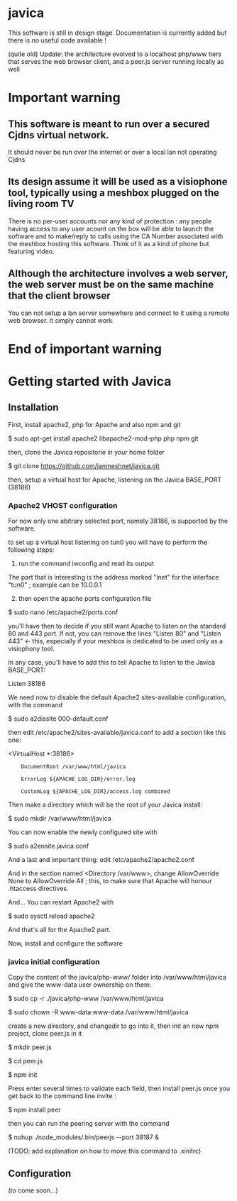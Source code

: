 # javica
This software is still in design stage. Documentation is currently added but there is *no* useful code available !

(quite old) Update: the architecture evolved to a localhost php/www tiers that serves the web browser client, and a peer.js server running locally as well





# Important warning
## This software is meant to run over a secured Cjdns virtual network. 
It should never be run over the internet or over a local lan not operating Cjdns
## Its design assume it will be used as a visiophone tool, typically using a meshbox plugged on the living room TV
There is no per-user accounts nor any kind of protection : any people having access to any user acount on the box will be able to launch the software and to make/reply to calls using the CA Number associated with the meshbox hosting this software. 
Think of it as a kind of phone but featuring video. 
## Although the architecture involves a web server, the web server must be on the same machine that the client browser
You can not setup a lan server somewhere and connect to it using a remote web browser. It simply cannot work. 
# End of important warning
          
# Getting started with Javica          
          
## Installation 

First, install apache2, php for Apache and also npm and git

$ sudo apt-get install apache2 libapache2-mod-php php npm git

then, clone the Javica repositorie in your home folder

$ git clone https://github.com/janmeshnet/javica.git

then, setup a virtual host for Apache, listening on the Javica BASE_PORT (38186)

### Apache2 VHOST configuration

For now only one abitrary selected port, namely 38186, is supported by the software. 

to set up a virtual host listening on tun0 you will have to perform the following steps: 

1) run the command iwconfig and read its output

The part that is interesting is the address marked "inet" for the interface "tun0" ; example can be 10.0.0.1

2) then open the apache ports configuration file

$ sudo nano /etc/apache2/ports.conf

you'll have then to decide if you still want Apache to listen on the standard 80 and 443 port. If not, you can remove the lines "Listen 80" and "Listen 443" <- this, especially if your meshbox is dedicated to be used only as a visiophony tool. 

In any case, you'll have to add this to tell Apache to listen to the Javica BASE_PORT:


 Listen 38186
 
 
We need now to disable the default Apache2 sites-available configuration, with the command

$ sudo a2dissite 000-default.conf 
 
then edit /etc/apache2/sites-available/javica.conf to add a section like this one: 
 
<VirtualHost *:38186>

		DocumentRoot /var/www/html/javica

        ErrorLog ${APACHE_LOG_DIR}/error.log

        CustomLog ${APACHE_LOG_DIR}/access.log combined

</VirtualHost>

Then make a directory which will be the root of your Javica install: 

$ sudo mkdir /var/www/html/javica 

You can now enable the newly configured site with

$ sudo a2ensite javica.conf

And a last and important thing: edit /etc/apache2/apache2.conf

And in the section named <Directory /var/www>, change AllowOverride None to AllowOverride All ; this, to make sure that Apache will honour .htaccess directives. 


And... You can restart Apache2 with 

$ sudo sysctl reload apache2

And that's all for the Apache2 part. 


Now, install and configure the software

### javica initial configuration

 
Copy the content of the javica/php-www/ folder into /var/www/html/javica and give the www-data user ownership on them: 

$ sudo cp -r ./javica/php-www /var/www/html/javica

$ sudo chown -R www-data:www-data /var/www/html/javica

create a new directory, and changedir to go into it, then init an new npm project, clone peer.js in it

$ mkdir peer.js

$ cd peer.js

$ npm init

Press enter several times to validate each field, then install peer.js once you get back to the command line invite : 

$ npm install peer

then you can run the peering server with the command

$ nohup ./node_modules/.bin/peerjs --port 38187 &

(TODO: add explanation on how to move this command to .xinitrc)

## Configuration

(to come soon...)
